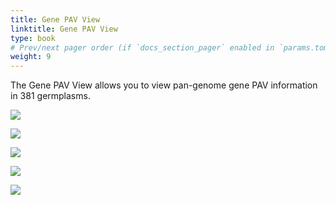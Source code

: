 ```yaml
---
title: Gene PAV View 
linktitle: Gene PAV View 
type: book
# Prev/next pager order (if `docs_section_pager` enabled in `params.toml`)
weight: 9
---
```



The Gene PAV View allows you to view pan-genome gene PAV information in
381 germplasms.

![](pav-view-1.png)

![](pav-view-2.png)

![](pav-view-3.png)

![](pav-view-4.png)

![](pav-view-5.png)
